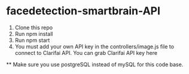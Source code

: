 # facedetection-smartbrain-API

1. Clone this repo
2. Run npm install
3. Run npm start
4. You must add your own API key in the controllers/image.js file to connect to Clarifai API.
You can grab Clarifai API key here

** Make sure you use postgreSQL instead of mySQL for this code base.
